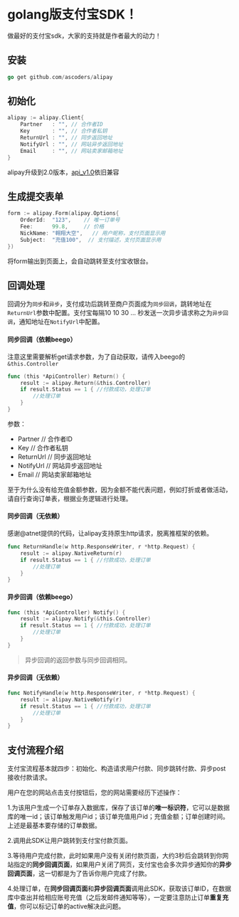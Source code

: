 # golang版支付宝SDK！

做最好的支付宝sdk，大家的支持就是作者最大的动力！

## 安装

~~~ go
go get github.com/ascoders/alipay
~~~

## 初始化

~~~ go
alipay := alipay.Client{
	Partner   : "", // 合作者ID
	Key       : "", // 合作者私钥
	ReturnUrl : "", // 同步返回地址
	NotifyUrl : "", // 网站异步返回地址
	Email     : "", // 网站卖家邮箱地址
}
~~~

alipay升级到2.0版本，[api_v1.0](doc/v1.md)依旧兼容

## 生成提交表单

~~~ go
form := alipay.Form(alipay.Options{
	OrderId:  "123",	// 唯一订单号
	Fee:      99.8,		// 价格
	NickName: "翱翔大空",	// 用户昵称，支付页面显示用
	Subject:  "充值100",	// 支付描述，支付页面显示用
})
~~~

将form输出到页面上，会自动跳转至支付宝收银台。

## 回调处理

回调分为`同步`和`异步`，支付成功后跳转至商户页面成为`同步回调`，跳转地址在`ReturnUrl`参数中配置。支付宝每隔10 10 30 ... 秒发送一次异步请求称之为`异步回调`，通知地址在`NotifyUrl`中配置。

#### 同步回调（依赖beego）

注意这里需要解析get请求参数，为了自动获取，请传入beego的`&this.Controller`

~~~ go
func (this *ApiController) Return() {
	result := alipay.Return(&this.Controller)
	if result.Status == 1 { //付款成功，处理订单
		//处理订单
	}
}
~~~

参数：

- Partner	// 合作者ID
- Key       // 合作者私钥
- ReturnUrl // 同步返回地址
- NotifyUrl // 网站异步返回地址
- Email     // 网站卖家邮箱地址

至于为什么没有给充值金额参数，因为金额不能代表问题，例如打折或者做活动，请自行查询订单表，根据业务逻辑进行处理。

#### 同步回调（无依赖）

感谢@atnet提供的代码，让alipay支持原生http请求，脱离推框架的依赖。

~~~ go
func ReturnHandle(w http.ResponseWriter, r *http.Request) {
	result := alipay.NativeReturn(r)
	if result.Status == 1 { //付款成功，处理订单
		//处理订单
	}
}
~~~

#### 异步回调（依赖beego）

~~~ go
func (this *ApiController) Notify() {
	result := alipay.Notify(&this.Controller)
	if result.Status == 1 { //付款成功，处理订单
		//处理订单
	}
}
~~~

> 异步回调的返回参数与同步回调相同。

#### 异步回调（无依赖）
	
~~~ go
func NotifyHandle(w http.ResponseWriter, r *http.Request) {
	result := alipay.NativeNotify(r)
	if result.Status == 1 { //付款成功，处理订单
		//处理订单
	}
}
~~~
	
## 支付流程介绍

支付宝流程基本就四步：初始化、构造请求用户付款、同步跳转付款、异步post接收付款请求。

用户在您的网站点击支付按钮后，您的网站需要经历下述操作：

 1.为该用户生成一个订单存入数据库，保存了该订单的**唯一标识符**，它可以是数据库的唯一id；该订单触发用户id；该订单充值用户id；充值金额；订单创建时间。上述是最基本要存储的订单数据。

 2.调用此SDK让用户跳转到支付宝付款页面。

 3.等待用户完成付款，此时如果用户没有关闭付款页面，大约3秒后会跳转到你网站指定的**同步回调页面**，如果用户关闭了网页，支付宝也会多次异步通知你的**异步回调页面**，这一切都是为了告诉你用户完成了付款。

 4.处理订单，在**同步回调页面**和**异步回调页面**调用此SDK，获取该订单ID，在数据库中查出并给相应账号充值（之后发邮件通知等等），一定要注意防止订单**重复充值**，你可以标记订单的active解决此问题。
 
 
